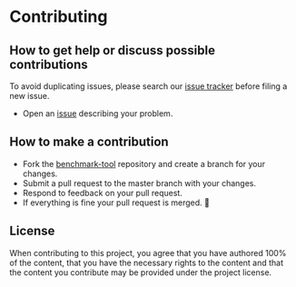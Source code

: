 # Contributing

## How to get help or discuss possible contributions

To avoid duplicating issues, please search our [issue tracker][issues] before
filing a new issue.

- Open an [issue][new_issue] describing your problem.

## How to make a contribution

- Fork the [benchmark-tool][project_url] repository and create a branch for
  your changes.
- Submit a pull request to the master branch with your changes.
- Respond to feedback on your pull request.
- If everything is fine your pull request is merged. 🥳

## License

When contributing to this project, you agree that you have authored 100% of the
content, that you have the necessary rights to the content and that the content
you contribute may be provided under the project license.

[issues]: https://github.com/potassco/benchmark-tool/issues
[new_issue]: https://github.com/potassco/benchmark-tool/issues/new
[project_url]: https://github.com/potassco/benchmark-tool
